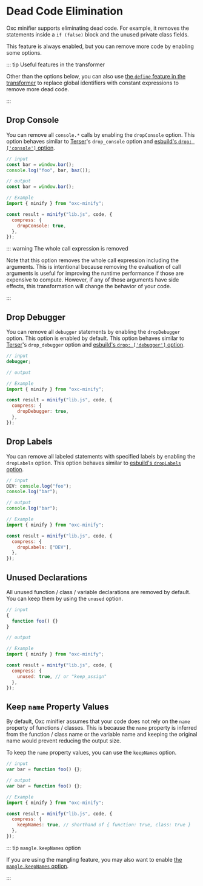 # Dead Code Elimination

Oxc minifier supports eliminating dead code. For example, it removes the statements inside a `if (false)` block and the unused private class fields.

This feature is always enabled, but you can remove more code by enabling some options.

::: tip Useful features in the transformer

Other than the options below, you can also use [the `define` feature in the transformer](/docs/guide/usage/transformer/global-variable-replacement#define) to replace global identifiers with constant expressions to remove more dead code.

:::

## Drop Console

You can remove all `console.*` calls by enabling the `dropConsole` option. This option behaves similar to [Terser](https://terser.org/)'s `drop_console` option and [esbuild's `drop: ['console']` option](https://esbuild.github.io/api/#drop).

```js
// input
const bar = window.bar();
console.log("foo", bar, baz());

// output
const bar = window.bar();
```

```js
// Example
import { minify } from "oxc-minify";

const result = minify("lib.js", code, {
  compress: {
    dropConsole: true,
  },
});
```

::: warning The whole call expression is removed

Note that this option removes the whole call expression including the arguments. This is intentional because removing the evaluation of call arguments is useful for improving the runtime performance if those are expensive to compute. However, if any of those arguments have side effects, this transformation will change the behavior of your code.

<!-- TODO: suggest pure functions option when exposed -->

:::

## Drop Debugger

You can remove all `debugger` statements by enabling the `dropDebugger` option. This option is enabled by default. This option behaves similar to [Terser](https://terser.org/)'s `drop_debugger` option and [esbuild's `drop: ['debugger']` option](https://esbuild.github.io/api/#drop).

```js
// input
debugger;

// output
```

```js
// Example
import { minify } from "oxc-minify";

const result = minify("lib.js", code, {
  compress: {
    dropDebugger: true,
  },
});
```

## Drop Labels

You can remove all labeled statements with specified labels by enabling the `dropLabels` option. This option behaves similar to [esbuild's `dropLabels` option](https://esbuild.github.io/api/#drop-labels).

```js
// input
DEV: console.log("foo");
console.log("bar");

// output
console.log("bar");
```

```js
// Example
import { minify } from "oxc-minify";

const result = minify("lib.js", code, {
  compress: {
    dropLabels: ["DEV"],
  },
});
```

## Unused Declarations

All unused function / class / variable declarations are removed by default. You can keep them by using the `unused` option.

```js
// input
{
  function foo() {}
}

// output
```

```js
// Example
import { minify } from "oxc-minify";

const result = minify("lib.js", code, {
  compress: {
    unused: true, // or "keep_assign"
  },
});
```

## Keep `name` Property Values

By default, Oxc minifier assumes that your code does not rely on the `name` property of functions / classes. This is because the `name` property is inferred from the function / class name or the variable name and keeping the original name would prevent reducing the output size.

To keep the `name` property values, you can use the `keepNames` option.

```js
// input
var bar = function foo() {};

// output
var bar = function foo() {};
```

```js
// Example
import { minify } from "oxc-minify";

const result = minify("lib.js", code, {
  compress: {
    keepNames: true, // shorthand of { function: true, class: true }
  },
});
```

::: tip `mangle.keepNames` option

If you are using the mangling feature, you may also want to enable [the `mangle.keepNames` option](./mangling#keep-name-property-values).

:::

